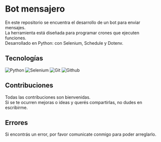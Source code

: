 # Bot mensajero

En este repositorio se encuentra el desarrollo de un bot para enviar mensajes. <br>
La herramienta está diseñada para programar crones que ejecuten funciones. <br>
Desarrollado en Python: con Selenium, Schedule y Dotenv.

## Tecnologías

<div>
<img alt="Python" src="https://img.shields.io/badge/Python-7D9D9C?style=for-the-badge&logo=python&logoColor=white">
<img alt="Selenium" src="https://img.shields.io/badge/Selenium-7D9D9C?style=for-the-badge&logo=selenium&logoColor=white">
<img alt="Git" src="https://img.shields.io/badge/Git-7D9D9C?style=for-the-badge&logo=git&logoColor=white">
<img alt="Github" src="https://img.shields.io/badge/Github-7D9D9C?style=for-the-badge&logo=github&logoColor=white">
</div>

## Contribuciones

Todas las contribuciones son bienvenidas. <br>
Si se te ocurren mejoras o ideas y querés compartirlas, no dudes en escribirme.

## Errores

Si encontrás un error, por favor comunicate conmigo para poder arreglarlo.
